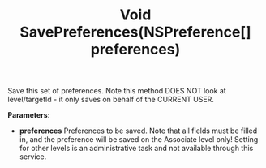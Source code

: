 ﻿---
uid: crmscript_ref_NSPreferenceAgent_SavePreferences
title: Void SavePreferences(NSPreference[] preferences)
intellisense: NSPreferenceAgent.SavePreferences
keywords: NSPreferenceAgent, SavePreferences
so.topic: reference
---

Save this set of preferences. Note this method DOES NOT look at level/targetId - it only saves on behalf of the CURRENT USER.

**Parameters:**
 - **preferences** Preferences to be saved. Note that all fields must be filled in, and the preference will be saved on the Associate level only! Setting for other levels is an administrative task and not available through this service.
